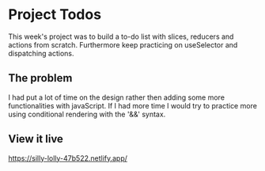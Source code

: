 # Project Todos

This week's project was to build a to-do list with slices, reducers and actions from scratch. Furthermore keep practicing on useSelector and dispatching actions. 

## The problem

I had put a lot of time on the design rather then adding some more functionalities with javaScript. If I had more time I would try to practice more using conditional rendering with the '&&' syntax. 


## View it live

https://silly-lolly-47b522.netlify.app/
